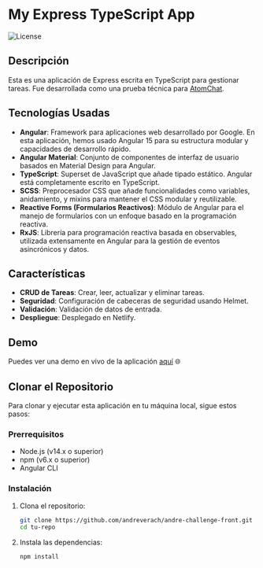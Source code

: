 # My Express TypeScript App

![License](https://img.shields.io/badge/license-MIT-blue.svg)

## Descripción

Esta es una aplicación de Express escrita en TypeScript para gestionar tareas. Fue desarrollada como una prueba técnica para [AtomChat](https://atomchat.io/).

## Tecnologías Usadas


- **Angular**: Framework para aplicaciones web desarrollado por Google. En esta aplicación, hemos usado Angular 15 para su estructura modular y capacidades de desarrollo rápido.
- **Angular Material**: Conjunto de componentes de interfaz de usuario basados en Material Design para Angular.
- **TypeScript**: Superset de JavaScript que añade tipado estático. Angular está completamente escrito en TypeScript.
- **SCSS**: Preprocesador CSS que añade funcionalidades como variables, anidamiento, y mixins para mantener el CSS modular y reutilizable.
- **Reactive Forms (Formularios Reactivos)**: Módulo de Angular para el manejo de formularios con un enfoque basado en la programación reactiva.
- **RxJS**: Librería para programación reactiva basada en observables, utilizada extensamente en Angular para la gestión de eventos asincrónicos y datos.

## Características

- **CRUD de Tareas**: Crear, leer, actualizar y eliminar tareas.
- **Seguridad**: Configuración de cabeceras de seguridad usando Helmet.
- **Validación**: Validación de datos de entrada.
- **Despliegue**: Desplegado en Netlify.

## Demo

Puedes ver una demo en vivo de la aplicación [aquí](https://andre-challenge-front.netlify.app/auth/login) 🌐

## Clonar el Repositorio

Para clonar y ejecutar esta aplicación en tu máquina local, sigue estos pasos:

### Prerrequisitos

- Node.js (v14.x o superior)
- npm (v6.x o superior)
- Angular CLI 

### Instalación

1. Clona el repositorio:

   ```sh
   git clone https://github.com/andreverach/andre-challenge-front.git
   cd tu-repo

1. Instala las dependencias:

   ```sh
   npm install
